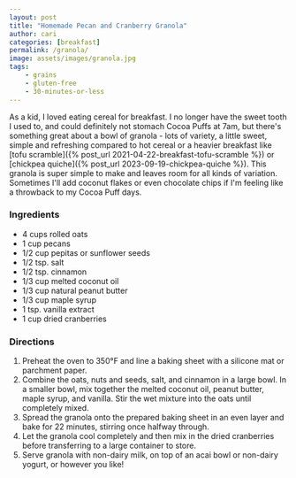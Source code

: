 ```yaml
---
layout: post
title: "Homemade Pecan and Cranberry Granola"
author: cari
categories: [breakfast]
permalink: /granola/
image: assets/images/granola.jpg
tags:
    - grains
    - gluten-free
    - 30-minutes-or-less
---
```


As a kid, I loved eating cereal for breakfast. I no longer have the sweet tooth I used to, and could definitely not stomach Cocoa Puffs at 7am, but there's something great about a bowl of granola - lots of variety, a little sweet, simple and refreshing compared to hot cereal or a heavier breakfast like [tofu scramble]({% post_url 2021-04-22-breakfast-tofu-scramble %}) or [chickpea quiche]({% post_url 2023-09-19-chickpea-quiche %}). This granola is super simple to make and leaves room for all kinds of variation. Sometimes I'll add coconut flakes or even chocolate chips if I'm feeling like a throwback to my Cocoa Puff days. 

<h3> Ingredients </h3>

- 4 cups rolled oats
- 1 cup pecans
- 1/2 cup pepitas or sunflower seeds
- 1/2 tsp. salt
- 1/2 tsp. cinnamon
- 1/3 cup melted coconut oil
- 1/3 cup natural peanut butter
- 1/3 cup maple syrup
- 1 tsp. vanilla extract
- 1 cup dried cranberries

<h3> Directions </h3>

1. Preheat the oven to 350&deg;F and line a baking sheet with a silicone mat or parchment paper.
2. Combine the oats, nuts and seeds, salt, and cinnamon in a large bowl. In a smaller bowl, mix together the melted coconut oil, peanut butter, maple syrup, and vanilla. Stir the wet mixture into the oats until completely mixed.
3. Spread the granola onto the prepared baking sheet in an even layer and bake for 22 minutes, stirring once halfway through.
4. Let the granola cool completely and then mix in the dried cranberries before transferring to a large container to store.
5. Serve granola with non-dairy milk, on top of an acai bowl or non-dairy yogurt, or however you like!